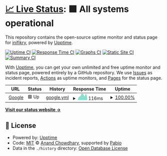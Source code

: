 # [📈 Live Status](https://inifikry.github.io/upptime-inifikry): <!--live status--> **🟩 All systems operational**

This repository contains the open-source uptime monitor and status page for [inifikry](https://inifikry.github.io/upptime-inifikry), powered by [Upptime](https://github.com/upptime/upptime).

[![Uptime CI](https://github.com/inifikry/upptime-inifikry/workflows/Uptime%20CI/badge.svg)](https://github.com/inifikry/upptime-inifikry/actions?query=workflow%3A%22Uptime+CI%22)
[![Response Time CI](https://github.com/inifikry/upptime-inifikry/workflows/Response%20Time%20CI/badge.svg)](https://github.com/inifikry/upptime-inifikry/actions?query=workflow%3A%22Response+Time+CI%22)
[![Graphs CI](https://github.com/inifikry/upptime-inifikry/workflows/Graphs%20CI/badge.svg)](https://github.com/inifikry/upptime-inifikry/actions?query=workflow%3A%22Graphs+CI%22)
[![Static Site CI](https://github.com/inifikry/upptime-inifikry/workflows/Static%20Site%20CI/badge.svg)](https://github.com/inifikry/upptime-inifikry/actions?query=workflow%3A%22Static+Site+CI%22)
[![Summary CI](https://github.com/inifikry/upptime-inifikry/workflows/Summary%20CI/badge.svg)](https://github.com/inifikry/upptime-inifikry/actions?query=workflow%3A%22Summary+CI%22)

With [Upptime](https://upptime.js.org), you can get your own unlimited and free uptime monitor and status page, powered entirely by a GitHub repository. We use [Issues](https://github.com/inifikry/upptime-inifikry/issues) as incident reports, [Actions](https://github.com/inifikry/upptime-inifikry/actions) as uptime monitors, and [Pages](https://inifikry.github.io/upptime-inifikry) for the status page.

<!--start: status pages-->
<!-- This summary is generated by Upptime (https://github.com/upptime/upptime) -->
<!-- Do not edit this manually, your changes will be overwritten -->
<!-- prettier-ignore -->
| URL | Status | History | Response Time | Uptime |
| --- | ------ | ------- | ------------- | ------ |
| <img alt="" src="https://icons.duckduckgo.com/ip3/www.google.com.ico" height="13"> [Google](https://www.google.com) | 🟩 Up | [google.yml](https://github.com/inifikry/upptime-inifikry/commits/HEAD/history/google.yml) | <details><summary><img alt="Response time graph" src="./graphs/google/response-time-week.png" height="20"> 116ms</summary><br><a href="https://inifikry.github.io/upptime-inifikry/history/google"><img alt="Response time 113" src="https://img.shields.io/endpoint?url=https%3A%2F%2Fraw.githubusercontent.com%2Finifikry%2Fupptime-inifikry%2FHEAD%2Fapi%2Fgoogle%2Fresponse-time.json"></a><br><a href="https://inifikry.github.io/upptime-inifikry/history/google"><img alt="24-hour response time 81" src="https://img.shields.io/endpoint?url=https%3A%2F%2Fraw.githubusercontent.com%2Finifikry%2Fupptime-inifikry%2FHEAD%2Fapi%2Fgoogle%2Fresponse-time-day.json"></a><br><a href="https://inifikry.github.io/upptime-inifikry/history/google"><img alt="7-day response time 116" src="https://img.shields.io/endpoint?url=https%3A%2F%2Fraw.githubusercontent.com%2Finifikry%2Fupptime-inifikry%2FHEAD%2Fapi%2Fgoogle%2Fresponse-time-week.json"></a><br><a href="https://inifikry.github.io/upptime-inifikry/history/google"><img alt="30-day response time 107" src="https://img.shields.io/endpoint?url=https%3A%2F%2Fraw.githubusercontent.com%2Finifikry%2Fupptime-inifikry%2FHEAD%2Fapi%2Fgoogle%2Fresponse-time-month.json"></a><br><a href="https://inifikry.github.io/upptime-inifikry/history/google"><img alt="1-year response time 113" src="https://img.shields.io/endpoint?url=https%3A%2F%2Fraw.githubusercontent.com%2Finifikry%2Fupptime-inifikry%2FHEAD%2Fapi%2Fgoogle%2Fresponse-time-year.json"></a></details> | <details><summary><a href="https://inifikry.github.io/upptime-inifikry/history/google">100.00%</a></summary><a href="https://inifikry.github.io/upptime-inifikry/history/google"><img alt="All-time uptime 100.00%" src="https://img.shields.io/endpoint?url=https%3A%2F%2Fraw.githubusercontent.com%2Finifikry%2Fupptime-inifikry%2FHEAD%2Fapi%2Fgoogle%2Fuptime.json"></a><br><a href="https://inifikry.github.io/upptime-inifikry/history/google"><img alt="24-hour uptime 100.00%" src="https://img.shields.io/endpoint?url=https%3A%2F%2Fraw.githubusercontent.com%2Finifikry%2Fupptime-inifikry%2FHEAD%2Fapi%2Fgoogle%2Fuptime-day.json"></a><br><a href="https://inifikry.github.io/upptime-inifikry/history/google"><img alt="7-day uptime 100.00%" src="https://img.shields.io/endpoint?url=https%3A%2F%2Fraw.githubusercontent.com%2Finifikry%2Fupptime-inifikry%2FHEAD%2Fapi%2Fgoogle%2Fuptime-week.json"></a><br><a href="https://inifikry.github.io/upptime-inifikry/history/google"><img alt="30-day uptime 100.00%" src="https://img.shields.io/endpoint?url=https%3A%2F%2Fraw.githubusercontent.com%2Finifikry%2Fupptime-inifikry%2FHEAD%2Fapi%2Fgoogle%2Fuptime-month.json"></a><br><a href="https://inifikry.github.io/upptime-inifikry/history/google"><img alt="1-year uptime 100.00%" src="https://img.shields.io/endpoint?url=https%3A%2F%2Fraw.githubusercontent.com%2Finifikry%2Fupptime-inifikry%2FHEAD%2Fapi%2Fgoogle%2Fuptime-year.json"></a></details>

<!--end: status pages-->

[**Visit our status website →**](https://inifikry.github.io/upptime-inifikry)

## 📄 License

- Powered by: [Upptime](https://github.com/upptime/upptime)
- Code: [MIT](./LICENSE) © [Anand Chowdhary](https://anandchowdhary.com), supported by [Pabio](https://pabio.com)
- Data in the `./history` directory: [Open Database License](https://opendatacommons.org/licenses/odbl/1-0/)

